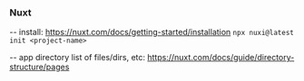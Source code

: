 ### Nuxt

-- install: https://nuxt.com/docs/getting-started/installation
    `npx nuxi@latest init <project-name>`

-- app directory list of files/dirs, etc:
    https://nuxt.com/docs/guide/directory-structure/pages

